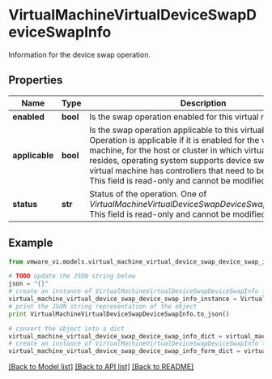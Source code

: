# VirtualMachineVirtualDeviceSwapDeviceSwapInfo

Information for the device swap operation. 

## Properties
Name | Type | Description | Notes
------------ | ------------- | ------------- | -------------
**enabled** | **bool** | Is the swap operation enabled for this virtual machine.  | [optional] 
**applicable** | **bool** | Is the swap operation applicable to this virtual machine? Operation is applicable if it is enabled for the virtual machine, for the host or cluster in which virtual machine resides, operating system supports device swap, and virtual machine has controllers that need to be replaced.  This field is read-only and cannot be modified.  | [optional] 
**status** | **str** | Status of the operation.  One of *VirtualMachineVirtualDeviceSwapDeviceSwapStatus_enum* This field is read-only and cannot be modified.  | [optional] 

## Example

```python
from vmware_vi.models.virtual_machine_virtual_device_swap_device_swap_info import VirtualMachineVirtualDeviceSwapDeviceSwapInfo

# TODO update the JSON string below
json = "{}"
# create an instance of VirtualMachineVirtualDeviceSwapDeviceSwapInfo from a JSON string
virtual_machine_virtual_device_swap_device_swap_info_instance = VirtualMachineVirtualDeviceSwapDeviceSwapInfo.from_json(json)
# print the JSON string representation of the object
print VirtualMachineVirtualDeviceSwapDeviceSwapInfo.to_json()

# convert the object into a dict
virtual_machine_virtual_device_swap_device_swap_info_dict = virtual_machine_virtual_device_swap_device_swap_info_instance.to_dict()
# create an instance of VirtualMachineVirtualDeviceSwapDeviceSwapInfo from a dict
virtual_machine_virtual_device_swap_device_swap_info_form_dict = virtual_machine_virtual_device_swap_device_swap_info.from_dict(virtual_machine_virtual_device_swap_device_swap_info_dict)
```
[[Back to Model list]](../README.md#documentation-for-models) [[Back to API list]](../README.md#documentation-for-api-endpoints) [[Back to README]](../README.md)


